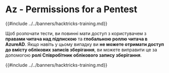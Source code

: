# Az - Permissions for a Pentest

{{#include ../../banners/hacktricks-training.md}}

Щоб розпочати тести, ви повинні мати доступ з користувачем з **правами читача над підпискою** та **глобальною роллю читача в AzureAD**. Якщо навіть у цьому випадку ви **не можете отримати доступ до вмісту облікових записів зберігання**, ви можете виправити це за допомогою **ролі Співробітник облікового запису зберігання**.

{{#include ../../banners/hacktricks-training.md}}
